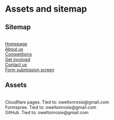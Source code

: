 <h1>Assets and sitemap</h1>

<h2>Sitemap</h2>
<br>
<a href="https://prospective-snz-website.pages.dev/" target="_blank">Homepage
<br>
<a href="https://prospective-snz-website.pages.dev/about_us" target="_blank">About us</a>
<br>
<a href="https://prospective-snz-website.pages.dev/competitions" target="_blank">Competitions</a>
<br>
<a href="https://prospective-snz-website.pages.dev/get_involved" target="_blank">Get involved
<br>
<a href="https://prospective-snz-website.pages.dev/contact_us" target="_blank">Contact us</a>
<br>
<a href="https://prospective-snz-website.pages.dev/form_finish" target="blank">Form submission screen</a>


<h2>Assets</h2>
<br>
Cloudflare pages. Tied to: oweltonrosie@gmail.com
<br>
Formspree. Tied to: oweltonrosie@gmail.com
<br>
GitHub. Tied to: oweltonrosie@gmail.com
